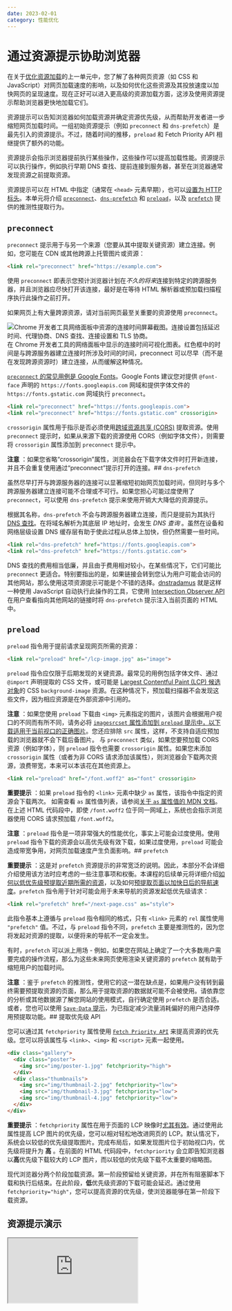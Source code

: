 ```yaml
---
date: 2023-02-01
category: 性能优化
---
```

# 通过资源提示协助浏览器

在关于[优化资源加载](/web/performance/optimize-resource-loading)的上一单元中，您了解了各种网页资源（如 CSS 和 JavaScript）对网页加载速度的影响，以及如何优化这些资源及其投放速度以加快网页的呈现速度。现在正好可以进入更高级的资源加载方面，这涉及使用资源提示帮助浏览器更快地加载它们。

资源提示可以告知浏览器如何加载资源并确定资源优先级，从而帮助开发者进一步缩短网页加载时间。一组初始资源提示（例如 `preconnect` 和 `dns-prefetch`）是最先引入的资源提示。不过，随着时间的推移，`preload` 和 Fetch Priority API 相继提供了额外的功能。

资源提示会指示浏览器提前执行某些操作，这些操作可以提高加载性能。资源提示可以执行操作，例如执行早期 DNS 查找、提前连接到服务器，甚至在浏览器通常发现资源之前提取资源。

资源提示可以在 HTML 中指定（通常在 `<head>` 元素早期），也可以[设置为 HTTP 标头](https://almanac.httparchive.org/en/2021/resource-hints#http-header)。本单元将介绍 [`preconnect`](https://www.w3.org/TR/resource-hints/#dfn-preconnect)、[`dns-prefetch`](https://developer.mozilla.org/docs/Web/Performance/dns-prefetch) 和 [`preload`](https://developer.mozilla.org/docs/Web/HTML/Link_types/preload)，以及 [`prefetch`](https://developer.mozilla.org/docs/Web/HTML/Attributes/rel/prefetch) 提供的推测性提取行为。

## `preconnect`

`preconnect` 提示用于与另一个来源（您要从其中提取关键资源）建立连接。例如，您可能在 CDN 或其他跨源上托管图片或资源：

```html
<link rel="preconnect" href="https://example.com">
```

使用 `preconnect` 即表示您预计浏览器计划在*不久的将来*连接到特定的跨源服务器，并且浏览器应尽快打开该连接，最好是在等待 HTML 解析器或预加载扫描程序执行此操作之前打开。

如果网页上有大量跨源资源，请对当前网页最至关重要的资源使用 `preconnect`。

![Chrome 开发者工具网络面板中资源的连接时间屏幕截图。连接设置包括延迟时间、代理协商、DNS 查找、连接设置和 TLS 协商。](images/fig-1.png)
在 Chrome 开发者工具的网络面板中显示的连接时间可视化图表。红色框中的时间是与跨源服务器建立连接时所涉及时间的时间，preconnect 可以尽早（而不是在发现跨源资源时）建立连接，从而缓解这种情况。

[`preconnect` 的常见用例是 Google Fonts](https://almanac.httparchive.org/en/2021/resource-hints#fig-14)。Google Fonts 建议您对提供 `@font-face` 声明的 `https://fonts.googleapis.com` 网域和提供字体文件的 `https://fonts.gstatic.com` 网域执行 `preconnect`。

```html
<link rel="preconnect" href="https://fonts.googleapis.com">
<link rel="preconnect" href="https://fonts.gstatic.com" crossorigin>
```

`crossorigin` 属性用于指示是否必须使用[跨域资源共享 (CORS)](https://developer.mozilla.org/docs/Web/HTTP/CORS) 提取资源。使用 `preconnect` 提示时，如果从来源下载的资源使用 CORS（例如字体文件），则需要将 `crossorigin` 属性添加到 `preconnect` 提示中。

**注意** ：如果您省略“crossorigin”属性，浏览器会在下载字体文件时打开新连接，并且不会重复使用通过“preconnect”提示打开的连接。## `dns-prefetch`

虽然尽早打开与跨源服务器的连接可以显著缩短初始网页加载时间，但同时与多个跨源服务器建立连接可能不合理或不可行。如果您担心可能过度使用了 `preconnect`，可以使用 `dns-prefetch` 提示来使用开销大大降低的资源提示。

根据其名称，`dns-prefetch` 不会与跨源服务器建立连接，而只是提前为其执行 [DNS 查找](https://en.wikipedia.org/wiki/Domain_Name_System#Address_resolution_mechanism)。在将域名解析为其底层 IP 地址时，会发生  *DNS 查询* 。虽然在设备和网络层级设置 DNS 缓存层有助于使此过程从总体上加快，但仍然需要一些时间。

```html
<link rel="dns-prefetch" href="https://fonts.googleapis.com">
<link rel="dns-prefetch" href="https://fonts.gstatic.com">
```

DNS 查找的费用相当低廉，并且由于费用相对较小，在某些情况下，它们可能比 `preconnect` 更适合。特别要指出的是，如果链接会转到您认为用户可能会访问的其他网站，那么使用这项资源提示可能是个不错的选择。[dnstradamus](https://github.com/malchata/dnstradamus) 就是这样一种使用 JavaScript 自动执行此操作的工具，它使用 [Intersection Observer API](https://developer.mozilla.org/docs/Web/API/Intersection_Observer_API) 在用户查看指向其他网站的链接时将 `dns-prefetch` 提示注入当前页面的 HTML 中。

## `preload`

`preload` 指令用于提前请求呈现网页所需的资源：

```html
<link rel="preload" href="/lcp-image.jpg" as="image">
```

`preload` 指令应仅限于后期发现的关键资源。最常见的用例包括字体文件、通过 `@import` 声明提取的 CSS 文件，或可能是 [Largest Contentful Paint (LCP) 候选对象](https://web.dev/articles/lcp#what-elements-are-considered)的 CSS `background-image` 资源。在这种情况下，预加载扫描器不会发现这些文件，因为相应资源是在外部资源中引用的。

**注意** ：如果您使用 `preload` 下载由 `<img>` 元素指定的图片，该图片会根据用户视口的不同而有所不同，请务必将 [`imagesrcset` 属性添加到 `preload` 提示中，以下载适用于当前视口的正确图片](https://web.dev/articles/preload-responsive-images)。您还应排除 `src` 属性，这样，不支持自适应预加载的浏览器就不会下载后备图片。 与 `preconnect` 类似，如果您要预加载 CORS 资源（例如字体），则 `preload` 指令也需要 `crossorigin` 属性。如果您未添加 `crossorigin` 属性（或者为非 CORS 请求添加该属性），则浏览器会下载两次资源，浪费带宽，本来可以本该花在其他资源上。

```html
<link rel="preload" href="/font.woff2" as="font" crossorigin>
```

**重要提示** ：如果 `preload` 指令的 `<link>` 元素中缺少 `as` 属性，该指令中指定的资源会下载两次。 如需查看 `as` 属性值列表，请参阅[关于 `as` 属性值的 MDN 文档](https://developer.mozilla.org/docs/Web/HTML/Attributes/rel/preload#what_types_of_content_can_be_preloaded)。在上述 HTML 代码段中，即使 `/font.woff2` 位于同一网域上，系统也会指示浏览器使用 CORS 请求预加载 `/font.woff2`。

**注意** ：`preload` 指令是一项非常强大的性能优化，事实上可能会过度使用。使用 `preload` 指令下载的资源会以高优先级有效下载，如果过度使用，`preload` 可能会造成带宽争用，对网页加载速度产生负面影响。## `prefetch`

**重要提示** ：这是对 `prefetch` 资源提示的非常宽泛的说明。因此，本部分不会详细介绍使用该方法时应考虑的一些注意事项和权衡。本课程的后续单元将详细介绍[如何以低优先级预提取近期所需的资源](/web/performance/prefetching-prerendering-precaching#prefetch_resources_needed_in_the_near_future_at_low_priority)，以及如何[预提取页面以加快日后的导航速度](/web/performance/prefetching-prerendering-precaching#prefetch_pages_to_speed_up_future_navigations)。`prefetch` 指令用于针对可能会用于未来导航的资源发起低优先级请求：

```html
<link rel="prefetch" href="/next-page.css" as="style">
```

此指令基本上遵循与 `preload` 指令相同的格式，只有 `<link>` 元素的 `rel` 属性使用 `"prefetch"` 值。不过，与 `preload` 指令不同，`prefetch` 主要是推测性的，因为您将发起对资源的提取，以便将来的导航不一定会发生。

有时，`prefetch` 可以派上用场 - 例如，如果您在网站上确定了一个大多数用户需要完成的操作流程，那么为这些未来网页使用渲染关键资源的 `prefetch` 就有助于缩短用户的加载时间。

**注意** ：鉴于 `prefetch` 的推测性，使用它的这一潜在缺点是，如果用户没有转到最终需要预提取资源的页面，那么用于提取资源的数据就可能不会被使用。请依靠您的分析或其他数据源了解您网站的使用模式，自行确定使用 `prefetch` 是否合适。或者，您也可以使用 [`Save-Data` 提示](https://web.dev/articles/optimizing-content-efficiency-save-data#detecting_the_save-data_setting)，为已指定减少流量消耗偏好的用户选择停用预提取功能。## 提取优先级 API

您可以通过其 `fetchpriority` 属性使用 [`Fetch Priority API`](https://web.dev/articles/fetch-priority) 来提高资源的优先级。您可以将该属性与 `<link>`、`<img>` 和 `<script>` 元素一起使用。

```html
<div class="gallery">
  <div class="poster">
    <img src="img/poster-1.jpg" fetchpriority="high">
  </div>
  <div class="thumbnails">
    <img src="img/thumbnail-2.jpg" fetchpriority="low">
    <img src="img/thumbnail-3.jpg" fetchpriority="low">
    <img src="img/thumbnail-4.jpg" fetchpriority="low">
  </div>
</div>
```

**重要提示** ：`fetchpriority` 属性在用于页面的 LCP 映像时[尤其有效](https://web.dev/articles/fetch-priority#increase_the_priority_of_the_lcp_image)。通过使用此属性提高 LCP 图片的优先级，您可以相对轻松地改进网页的 LCP。默认情况下，系统会以较低的优先级提取图片。完成布局后，如果发现图片位于初始视口内，优先级将提升为 **高** 。在前面的 HTML 代码段中，`fetchpriority` 会立即告知浏览器以**高**优先级下载较大的 LCP 图片，而以较低的优先级下载不太重要的缩略图。

现代浏览器分两个阶段加载资源。第一阶段预留给关键资源，并在所有阻塞脚本下载和执行后结束。在此阶段，**低**优先级资源的下载可能会延迟。通过使用 `fetchpriority="high"`，您可以提高资源的优先级，使浏览器能够在第一阶段下载资源。

## 资源提示演示

<iframe allow="camera; clipboard-read; clipboard-write; encrypted-media; geolocation; microphone; midi" loading="lazy" src="https://glitch.com/embed/#!/embed/learn-performance-resource-hints?attributionHidden=true&amp;sidebarCollapsed=true&amp;previewSize=100" data-darkreader-inline-border-top="" data-darkreader-inline-border-right="" data-darkreader-inline-border-bottom="" data-darkreader-inline-border-left="" data-title="Glitch 上的 learn-performance-resource-hints"></iframe>
